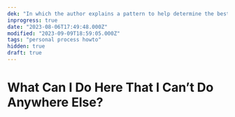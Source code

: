 ```yaml
---
dek: "In which the author explains a pattern to help determine the best course of action"
inprogress: true
date: "2023-08-06T17:49:48.000Z"
modified: "2023-09-09T18:59:05.000Z"
tags: "personal process howto"
hidden: true
draft: true
---
```

# What Can I Do Here That I Can’t Do Anywhere Else?
